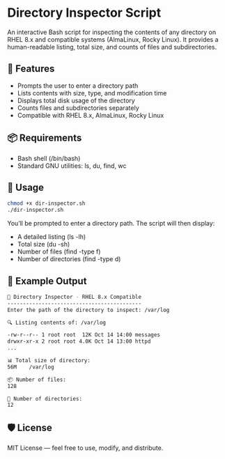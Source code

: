 # Directory Inspector Script

An interactive Bash script for inspecting the contents of any directory on RHEL 8.x and compatible systems (AlmaLinux, Rocky Linux). It provides a human-readable listing, total size, and counts of files and subdirectories.

## 🔧 Features

- Prompts the user to enter a directory path
- Lists contents with size, type, and modification time
- Displays total disk usage of the directory
- Counts files and subdirectories separately
- Compatible with RHEL 8.x, AlmaLinux, Rocky Linux

## 📦 Requirements

- Bash shell (/bin/bash)
- Standard GNU utilities: ls, du, find, wc

## 🚀 Usage

```bash
chmod +x dir-inspector.sh
./dir-inspector.sh
```

You’ll be prompted to enter a directory path. The script will then display:

- A detailed listing (ls -lh)
- Total size (du -sh)
- Number of files (find -type f)
- Number of directories (find -type d)


## 📂 Example Output

```bash
📁 Directory Inspector - RHEL 8.x Compatible
-------------------------------------------
Enter the path of the directory to inspect: /var/log

🔍 Listing contents of: /var/log

-rw-r--r-- 1 root root  12K Oct 14 14:00 messages
drwxr-xr-x 2 root root 4.0K Oct 14 13:00 httpd
...

📊 Total size of directory:
56M    /var/log

📦 Number of files:
128

📂 Number of directories:
12
```


## 🛡️ License
MIT License — feel free to use, modify, and distribute.
